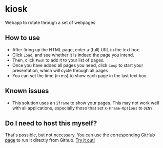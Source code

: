 kiosk
=====

Webapp to rotate through a set of webpages.

## How to use
- After firing up the HTML page, enter a (full) URL in the text box.
- Click `Load`, and see whether it is indeed the page you intend. 
- Then, click `Push` to add it to your list of pages.
- Once you have added all pages you need, click `Loop` to start your presentation, which will cycle through all pages
- You can set the time (in ms) to show each page in the last text box.


## Known issues
- This solution uses an `iframe` to show your pages. This may not work well with all applications, especially those that set `X-Frame-Options` to `DENY`.


## Do I need to host this myself?
That's possible, but not necessary. You can use the corresponding [GitHub page][onlinedemo] to run it directly from Github. [Try it out!][onlinedemo]


[onlinedemo]: http://dvberkel.github.com/kiosk
